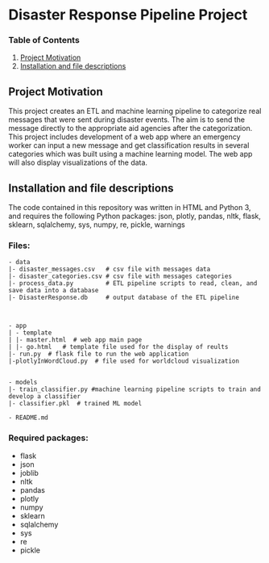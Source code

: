 # Disaster Response Pipeline Project


### Table of Contents

1. [Project Motivation](#project_motivation)
2. [Installation and file descriptions](#files)

## Project Motivation<a name="project_motivation"></a>

This project creates an ETL and machine learning pipeline to categorize real messages that were sent during disaster events. The aim is to send the  message  directly to the appropriate aid agencies after the categorization. This project includes development of a  web app where an emergency worker can input a new message and get classification results in several categories which was built using a machine learning model. The web app will also display visualizations of the data.

## Installation and file descriptions <a name="files"></a>

The code contained in this repository was written in HTML and Python 3, and requires the following Python packages: json, plotly, pandas, nltk, flask, sklearn, sqlalchemy, sys, numpy, re, pickle, warnings


### Files:

```
- data
|- disaster_messages.csv   # csv file with messages data
|- disaster_categories.csv # csv file with messages categories
|- process_data.py         # ETL pipeline scripts to read, clean, and save data into a database
|- DisasterResponse.db     # output database of the ETL pipeline



- app
| - template
| |- master.html  # web app main page
| |- go.html   # template file used for the display of reults
|- run.py  # flask file to run the web application
|-plotlyInWordCloud.py  # file used for worldcloud visualization


- models
|- train_classifier.py #machine learning pipeline scripts to train and develop a classifier
|- classifier.pkl  # trained ML model

- README.md
```

### Required packages:


- flask
- json
- joblib
- nltk
- pandas
- plotly
- numpy
- sklearn
- sqlalchemy
- sys
- re
- pickle
